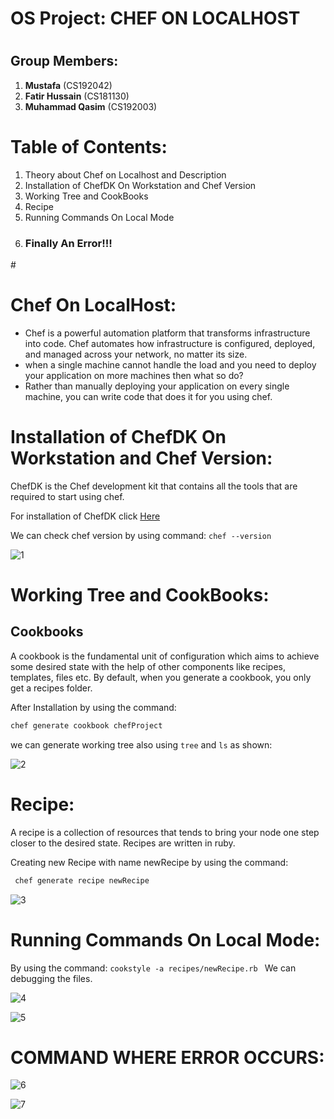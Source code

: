 # OS Project: CHEF ON LOCALHOST

# <h2>Group Members:</h2> 
1) **Mustafa** (CS192042)
2) **Fatir Hussain** (CS181130) 
3) **Muhammad Qasim** (CS192003)





<h1>Table of Contents:</h1>

1)  Theory about Chef on Localhost and Description 
2)  Installation of ChefDK On Workstation and Chef Version
3)  Working Tree and CookBooks 
4)  Recipe
5)  Running Commands On Local Mode 
6)  <h3>Finally An Error!!!</h3> 
  
 

#<h1>Chef On LocalHost:</h1>
- Chef is a powerful automation platform that transforms infrastructure into
code. Chef automates how infrastructure is configured, deployed, and managed
across your network, no matter its size.
- when a single machine cannot handle the load and you need to deploy your
application on more machines then what so do?
- Rather than manually deploying your application on 
every single machine, you can write code that does it for you using chef.



<h1>Installation of ChefDK On Workstation and Chef Version:</h1>
ChefDK is the Chef development kit that contains all the tools that are required to start using chef.

For installation of ChefDK click [Here](https://docs.chef.io/workstation/install_workstation/)

We can check chef version by using command: ```chef --version```

![1](https://user-images.githubusercontent.com/99994341/154755725-60ca9566-9c47-4ccc-9b58-7f3e3e58fe80.jpeg)


<h1>Working Tree and CookBooks:</h1>

<h2>Cookbooks</h2>
A cookbook is the fundamental unit of configuration which aims to achieve 
some desired state with the help of other components like recipes, templates,
files etc. By default, when you generate a cookbook, you only get a recipes folder.


After Installation by using the command: 
```html 
chef generate cookbook chefProject 
```

we can generate working tree also using ```tree``` and ```ls``` as shown:

![2](https://user-images.githubusercontent.com/99994341/154758560-2a74f89c-8e38-4895-8c82-af80d8e2cfcf.jpeg)



<h1>Recipe:</h1>

A recipe is a collection of resources that tends to bring your
node one step closer to the desired state. Recipes are written in ruby.

Creating new Recipe with name newRecipe by using the command: 

```html 
 chef generate recipe newRecipe
```

![3](https://user-images.githubusercontent.com/99994341/154758605-ff7b3ec1-cef4-4c81-a6a2-79f4e7b3987f.jpeg)



<h1>Running Commands On Local Mode:</h1>

By using the command: ```cookstyle -a recipes/newRecipe.rb ``` We can debugging the files.

![4](https://user-images.githubusercontent.com/99994341/154758764-f825b0a1-369b-431d-8008-ededbc29e073.jpeg)

![5](https://user-images.githubusercontent.com/99994341/154758777-adc1b9bc-c63b-42ee-86d5-dc86158930a8.jpeg)




<h1>COMMAND WHERE ERROR OCCURS:</h1>

![6](https://user-images.githubusercontent.com/99994341/154758793-b51b6934-f61b-4142-88e7-15cfd0486c01.jpeg)

![7](https://user-images.githubusercontent.com/99994341/154758803-dfa34942-397e-4bef-bf94-8fd238d1caca.jpeg)








